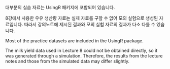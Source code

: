 대부분의 실습 자료는 UsingR 패키지에 포함되어 있습니다.

8강에서 사용한 우유 생산량 자료는 실제 자료를 구할 수 없어 모의 실험으로 생성된 자료입니다. 따라서 강의노트에 제시된 결과와 모의 실험 자료의 결과가 다소 다를 수 있습니다.

Most of the practice datasets are included in the UsingR package.

The milk yield data used in Lecture 8 could not be obtained directly, so it was generated through a simulation. Therefore, the results from the lecture notes and those from the simulated data may differ slightly.
